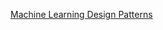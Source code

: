 [Machine Learning Design Patterns](https://www.geeksforgeeks.org/design-patterns-in-machine-learning-for-mlops/?ref=next_article)
